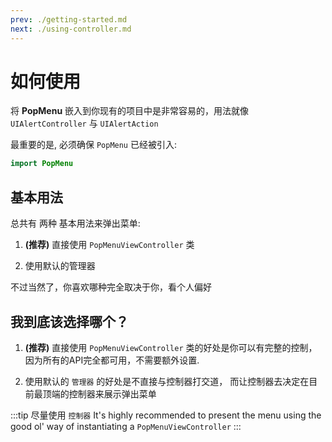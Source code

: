 ```yaml
---
prev: ./getting-started.md
next: ./using-controller.md
---
```


# 如何使用

将 **PopMenu** 嵌入到你现有的项目中是非常容易的，用法就像 `UIAlertController` 与 `UIAlertAction`

最重要的是, 必须确保 `PopMenu` 已经被引入:

```swift
import PopMenu
```

## 基本用法

总共有 两种 基本用法来弹出菜单:

1. **(推荐)** 直接使用 `PopMenuViewController` 类

2. 使用默认的管理器

不过当然了，你喜欢哪种完全取决于你，看个人偏好

## 我到底该选择哪个？

1. **(推荐)** 直接使用 `PopMenuViewController` 类的好处是你可以有完整的控制，因为所有的API完全都可用，不需要额外设置.

2. 使用默认的 `管理器` 的好处是不直接与控制器打交道， 而让控制器去决定在目前最顶端的控制器来展示弹出菜单

:::tip 尽量使用 `控制器`
It's highly recommended to present the menu using the good ol' way of instantiating a `PopMenuViewController`
:::
